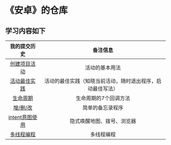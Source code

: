# 《安卓》的仓库

<h2>学习内容如下</h2>

| 我的提交历史                 | 备注信息 |
|:---:                        | :---:   |
| [创建项目活动](testPro/README.md)    | 活动的基本用法 |
| [活动最佳实践](FirstActivity/README.md)    | 活动的最佳实践（知晓当前活动，随时退出程序，启动最佳写法） |
| [生命周期](ActivityLifeCycleTest/README.md)    | 生命周期的7个回调方法 |
| [增/删/改](poject05/README.md)    | 简单的备忘录程序 |
| [intent意图使用](poject04/README.md)    | 隐式唤醒地图、拨号、浏览器 |
| [多线程编程](实验五/README.md)	|多线程编程|

